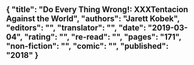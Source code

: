 {
 "title": "Do Every Thing Wrong!: XXXTentacion Against the World",
 "authors": "Jarett Kobek",
 "editors": "",
 "translator": "",
 "date": "2019-03-04",
 "rating": "",
 "re-read": "",
 "pages": "171",
 "non-fiction": "",
 "comic": "",
 "published": "2018"
}
---

